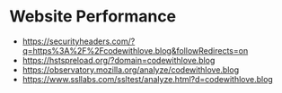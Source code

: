 # Website Performance

- https://securityheaders.com/?q=https%3A%2F%2Fcodewithlove.blog&followRedirects=on
- https://hstspreload.org/?domain=codewithlove.blog
- https://observatory.mozilla.org/analyze/codewithlove.blog
- https://www.ssllabs.com/ssltest/analyze.html?d=codewithlove.blog